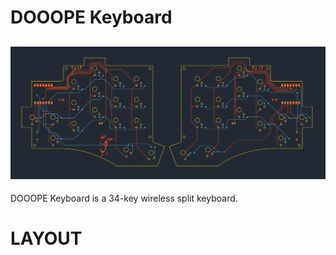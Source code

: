 # DOOOPE Keyboard
![DOOOPE Keyboard PCB art](images\background-image.jpg)
---
DOOOPE Keyboard is a 34-key wireless split keyboard.

# LAYOUT
